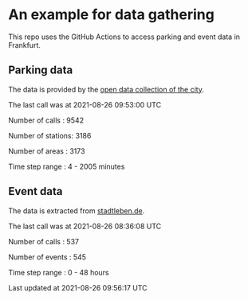 # An example for data gathering

This repo uses the GitHub Actions to access parking and event data in Frankfurt.

## Parking data
The data is provided by the [open data collection of the city](https://www.offenedaten.frankfurt.de/).

The last call was at 2021-08-26 09:53:00 UTC

Number of calls   : 9542

Number of stations: 3186

Number of areas   : 3173

Time step range   :    4 - 2005 minutes


## Event data
The data is extracted from [stadtleben.de](https://stadtleben.de/frankfurt/).

The last call was at 2021-08-26 08:36:08 UTC

Number of calls   : 537

Number of events  : 545

Time step range   :   0 -  48 hours


Last updated at 2021-08-26 09:56:17 UTC
